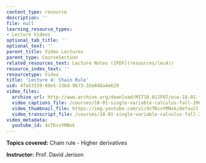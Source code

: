 ```yaml
---
content_type: resource
description: ''
file: null
learning_resource_types:
- Lecture Videos
optional_tab_title: ''
optional_text: ''
parent_title: Video Lectures
parent_type: CourseSection
related_resources_text: Lecture Notes ([PDF](resources/lec4))
resource_index_text: ''
resourcetype: Video
title: 'Lecture 4: Chain Rule'
uid: 4fa53159-d8e5-33bd-9673-32e84ba4e629
video_files:
  archive_url: http://www.archive.org/download/MIT18.01JF07/ocw-18.01-f07-lec04_300k.mp4
  video_captions_file: /courses/18-01-single-variable-calculus-fall-2006/5d87a14cb1f95218b112e6ec67068d3c_4sTKcvYMNxk.vtt
  video_thumbnail_file: https://img.youtube.com/vi/4sTKcvYMNxk/default.jpg
  video_transcript_file: /courses/18-01-single-variable-calculus-fall-2006/ee7b29af07d1911250710c608f553a2e_4sTKcvYMNxk.pdf
video_metadata:
  youtube_id: 4sTKcvYMNxk
---
```


**Topics covered:** Chain rule - Higher derivatives

**Instructor:** Prof. David Jerison